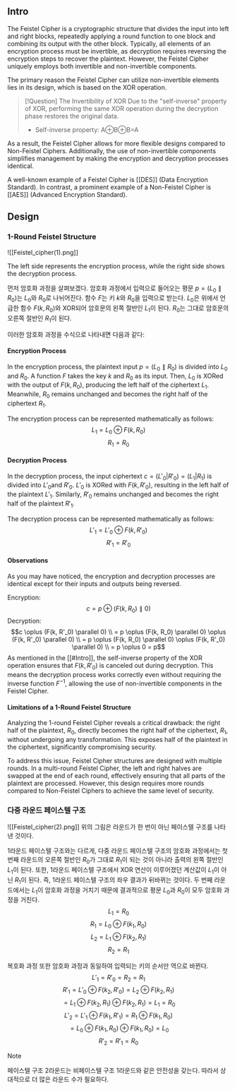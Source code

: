 ## Intro
The Feistel Cipher is a cryptographic structure that divides the input into left and right blocks, repeatedly applying a round function to one block and combining its output with the other block.
Typically, all elements of an encryption process must be invertible, as decryption requires reversing the encryption steps to recover the plaintext. However, the Feistel Cipher uniquely employs both invertible and non-invertible components.

The primary reason the Feistel Cipher can utilize non-invertible elements lies in its design, which is based on the XOR operation.
> [!Question] The Invertibility of XOR
> Due to the "self-inverse" property of XOR, performing the same XOR operation during the decryption phase restores the original data.
> * Self-inverse property: A⊕B⊕B=A

As a result, the Feistel Cipher allows for more flexible designs compared to Non-Feistel Ciphers. Additionally, the use of non-invertible components simplifies management by making the encryption and decryption processes identical.

A well-known example of a Feistel Cipher is [[DES]] (Data Encryption Standard). In contrast, a prominent example of a Non-Feistel Cipher is [[AES]] (Advanced Encryption Standard).


## Design
### 1-Round Feistel Structure
![[Feistel_cipher(1).png]]

The left side represents the encryption process, while the right side shows the decryption process.

먼저 암호화 과정을 살펴보겠다.
암호화 과정에서 입력으로 들어오는 평문  $p = (L_0 \parallel R_0)$는 $L_0$와 $R_0$로 나뉘어진다.
함수 $F$는 키 $k$와 $R_0$을 입력으로 받는다.
$L_0$은 위에서 언급한 함수 $F(k, R_0)$와 XOR되어 암호문의 왼쪽 절반인 $L_1$이 된다. $R_0$는 그대로 암호문의 오른쪽 절반인 $R_1$이 된다.

이러한 암호화 과정을 수식으로 나타내면 다음과 같다:

#### Encryption Process

In the encryption process, the plaintext input $p = (L_0 \parallel R_0)$ is divided into $L_0$​ and $R_0$​. A function $F$ takes the key $k$ and $R_0$​ as its input. Then, $L_0$​ is XORed with the output of $F(k, R_0)$, producing the left half of the ciphertext $L_1$. Meanwhile, $R_0$​ remains unchanged and becomes the right half of the ciphertext $R_1$​.

The encryption process can be represented mathematically as follows:
$$
L_1 = L_0 \oplus F(k, R_0)
$$
$$
R_1 = R_0
$$

#### Decryption Process

In the decryption process, the input ciphertext $c = (L'_0|R'_0) = (L_1|R_1)$ is divided into $L'_0$​ and $R'_0$.
$L'_0$ is XORed with $F(k, R'_0)$, resulting in the left half of the plaintext $L'_1$. Similarly, $R'_0$ remains unchanged and becomes the right half of the plaintext $R'_1$.

The decryption process can be represented mathematically as follows:
$$
L'_1 = L'_0 \oplus F(k, R'_0)
$$$$
R'_1 = R'_0
$$

#### Observations

As you may have noticed, the encryption and decryption processes are identical except for their inputs and outputs being reversed.

Encryption:
$$c = p \oplus (F(k, R_0) \parallel 0)$$
Decryption: 
$$c \oplus (F(k, R'_0) \parallel 0) \\ = p \oplus (F(k, R_0) \parallel 0) \oplus (F(k, R'_0) \parallel 0) \\ = p \oplus (F(k, R_0) \parallel 0) \oplus (F(k, R'_0) \parallel 0) \\ = p \oplus 0 = p$$
As mentioned in the [[#Intro]], the self-inverse property of the XOR operation ensures that $F(k, R'_0)$ is canceled out during decryption. This means the decryption process works correctly even without requiring the inverse function $F^{-1}$, allowing the use of non-invertible components in the Feistel Cipher.

#### Limitations of a 1-Round Feistel Structure

Analyzing the 1-round Feistel Cipher reveals a critical drawback: the right half of the plaintext, $R_0$, directly becomes the right half of the ciphertext, $R_1$, without undergoing any transformation. This exposes half of the plaintext in the ciphertext, significantly compromising security.

To address this issue, Feistel Cipher structures are designed with multiple rounds. In a multi-round Feistel Cipher, the left and right halves are swapped at the end of each round, effectively ensuring that all parts of the plaintext are processed. However, this design requires more rounds compared to Non-Feistel Ciphers to achieve the same level of security.

### 다중 라운드 페이스텔 구조
![[Feistel_cipher(2).png]]
위의 그림은 라운드가 한 번이 아닌 페이스텔 구조를 나타낸 것이다.

1라운드 페이스텔 구조와는 다르게, 다중 라운드 페이스텔 구조의 암호화 과정에서는 첫 번째 라운드의 오른쪽 절반인 $R_0$가 그대로 $R_1$이 되는 것이 아니라 출력의 왼쪽 절반인 $L_1$이 된다. 또한, 1라운드 페이스텔 구조에서 XOR 연산이 이루어졌던 계산값이 $L_1$이 아닌 $R_1$이 된다. 즉, 1라운드 페이스텔 구조의 좌우 결과가 뒤바뀌는 것이다.
두 번째 라운드에서는 $L_1$이 암호화 과정을 거치기 때문에 결과적으로 평문 $L_0$과 $R_0$이 모두 암호화 과정을 거친다.
$$L_1 = R_0$$
$$
R_1 = L_0 \oplus F(k_1, R_0)
$$
$$
L_2 = L_1 \oplus F(k_2, R_1)
$$
$$
R_2 = R_1
$$

복호화 과정 또한 암호화 과정과 동일하여 입력되는 키의 순서만 역으로 바뀐다.
$$
L'_1 = R'_0 = R_2 = R_1
$$
$$
R'_1 = L'_0 \oplus F(k_2, R'_0) = L_2 \oplus F(k_2, R_1)
$$
$$
= L_1 \oplus F(k_2, R_1) \oplus F(k_2, R_1) = L_1 = R_0
$$
$$
L'_2 = L'_1 \oplus F(k_1, R'_1) = R_1 \oplus F(k_1, R_0)
$$
$$
= L_0 \oplus F(k_1, R_0) \oplus F(k_1, R_0) = L_0
$$
$$
R'_2 = R'_1 = R_0
$$

> [!Note] 
> 페이스텔 구조 2라운드는 비페이스텔 구조 1라운드와 같은 안전성을 갖는다. 따라서 상대적으로 더 많은 라운드 수가 필요하다.


